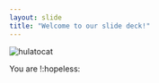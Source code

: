 ```yaml
---
layout: slide
title: "Welcome to our slide deck!"
---
```


![hulatocat](https://octodex.github.com/images/hula_loop_octodex03.gif)

You are !:hopeless: